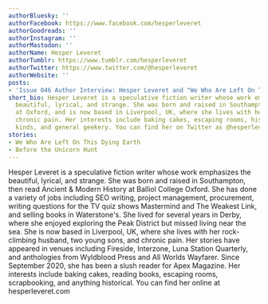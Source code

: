 ```yaml
---
authorBluesky: ''
authorFacebook: https://www.facebook.com/hesperleveret
authorGoodreads: ''
authorInstagram: ''
authorMastodon: ''
authorName: Hesper Leveret
authorTumblr: https://www.tumblr.com/hesperleveret
authorTwitter: https://www.twitter.com/@hesperleveret
authorWebsite: ''
posts:
- 'Issue 046 Author Interview: Hesper Leveret and "We Who Are Left On This Dying Earth"'
short_bio: Hesper Leveret is a speculative fiction writer whose work emphasizes the
  beautiful, lyrical, and strange. She was born and raised in Southampton, educated
  at Oxford, and is now based in Liverpool, UK, where she lives with her family and
  chronic pain. Her interests include baking cakes, escaping rooms, history of all
  kinds, and general geekery. You can find her on Twitter as @hesperleveret
stories:
- We Who Are Left On This Dying Earth
- Before the Unicorn Hunt
---
```


Hesper Leveret is a speculative fiction writer whose work emphasizes the beautiful, lyrical, and strange. She was born and raised in Southampton, then read Ancient & Modern History at Balliol College Oxford. She has done a variety of jobs including SEO writing, project management, procurement, writing questions for the TV quiz shows Mastermind and The Weakest Link, and selling books in Waterstone's.
She lived for several years in Derby, where she enjoyed exploring the Peak District but missed living near the sea. She is now based in Liverpool, UK, where she lives with her rock-climbing husband, two young sons, and chronic pain. Her stories have appeared in venues including Fireside, Interzone, Luna Station Quarterly, and anthologies from Wyldblood Press and All Worlds Wayfarer. Since September 2020, she has been a slush reader for Apex Magazine.
Her interests include baking cakes, reading books, escaping rooms, scrapbooking, and anything historical. You can find her online at hesperleveret.com